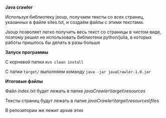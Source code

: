 **Java crawler**

Используя библиотеку jsoup, получаем тексты со всех страниц, указанных в файле sites.txt,
и создаём файлы с этими текстами.

Jsoup позволяет легко получить весь текст со страницы в чистом виде, поэтому решил не использовать библиотеки python/julia, в которых работы пришлось бы делать в разы больше 

**Запуск программы**

С корневой папки `mvn clean install` 

С папки `target/` выполняем команду `java -jar javaCrawler-1.0.jar `


**Итоговые файлы**

Файл _index.txt_ будет лежать в папке _javaCrawler\target\resources_ 

Тексты страниц будут лежать в папке _javaCrawler\target\resources\files_

В репозитории же лежит архив этих 